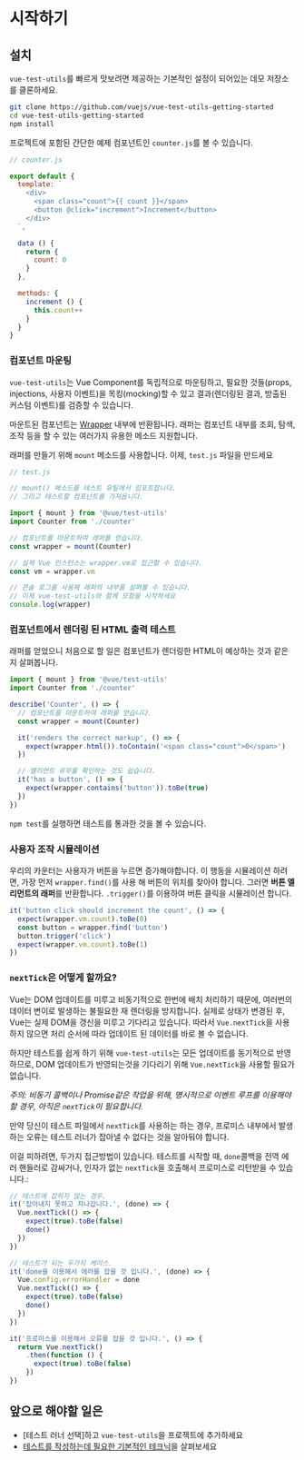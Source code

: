 # 시작하기

## 설치

`vue-test-utils`를 빠르게 맛보려면 제공하는 기본적인 설정이 되어있는 데모 저장소를 클론하세요.


``` bash
git clone https://github.com/vuejs/vue-test-utils-getting-started
cd vue-test-utils-getting-started
npm install
```

프로젝트에 포함된 간단한 예제 컴포넌트인 `counter.js`를 볼 수 있습니다.

```js
// counter.js

export default {
  template: `
    <div>
      <span class="count">{{ count }}</span>
      <button @click="increment">Increment</button>
    </div>
  `,

  data () {
    return {
      count: 0
    }
  },

  methods: {
    increment () {
      this.count++
    }
  }
}
```

### 컴포넌트 마운팅

`vue-test-utils`는 Vue Component를 독립적으로 마운팅하고, 필요한 것들(props, injections, 사용자 이벤트)을 목킹(mocking)할 수 있고 결과(렌더링된 결과, 방출된 커스텀 이벤트)를 검증할 수 있습니다.

마운트된 컴포넌트는 [Wrapper](./api/wrapper.md) 내부에 반환됩니다. 래퍼는 컴포넌트 내부를 조회, 탐색, 조작 등을 할 수 있는 여러가지 유용한 메소드 지원합니다.

래퍼를 만들기 위해 `mount` 메소드를 사용합니다. 이제, `test.js` 파일을 만드세요

```js
// test.js

// mount() 메소드를 테스트 유틸에서 임포트합니다.
// 그리고 테스트할 컴포넌트를 가져옵니다.

import { mount } from '@vue/test-utils'
import Counter from './counter'

// 컴포넌트를 마운트하여 래퍼를 얻습니다.
const wrapper = mount(Counter)

// 실제 Vue 인스턴스는 wrapper.vm로 접근할 수 있습니다.
const vm = wrapper.vm

// 콘솔 로그를 사용해 래퍼의 내부를 살펴볼 수 있습니다.
// 이제 vue-test-utils와 함께 모험을 시작하세요
console.log(wrapper)
```

### 컴포넌트에서 렌더링 된 HTML 출력 테스트

래퍼를 얻었으니 처음으로 할 일은 컴포넌트가 렌더링한 HTML이 예상하는 것과 같은지 살펴봅니다.

```js
import { mount } from '@vue/test-utils'
import Counter from './counter'

describe('Counter', () => {
  // 컴포넌트를 마운트하여 래퍼를 얻습니다.
  const wrapper = mount(Counter)

  it('renders the correct markup', () => {
    expect(wrapper.html()).toContain('<span class="count">0</span>')
  })

  // 엘리먼트 유무를 확인하는 것도 쉽습니다.
  it('has a button', () => {
    expect(wrapper.contains('button')).toBe(true)
  })
})
```

`npm test`를 실행하면 테스트를 통과한 것을 볼 수 있습니다.

### 사용자 조작 시뮬레이션

우리의 카운터는 사용자가 버튼을 누르면 증가해야합니다. 이 행동을 시뮬레이션 하려면, 가장 먼저 `wrapper.find()`를 사용 해 버튼의 위치를 찾아야 합니다. 그러면 **버튼 엘리먼트의 래퍼**를 반환합니다. `.trigger()`를 이용하여 버튼 클릭을 시뮬레이션 합니다.

```js
it('button click should increment the count', () => {
  expect(wrapper.vm.count).toBe(0)
  const button = wrapper.find('button')
  button.trigger('click')
  expect(wrapper.vm.count).toBe(1)
})
```

### `nextTick`은 어떻게 할까요?

Vue는 DOM 업데이트를 미루고 비동기적으로 한번에 배치 처리하기 때문에, 여러번의 데이터 변이로 발생하는 불필요한 재 렌더링을 방지합니다. 실제로 상태가 변경된 후, Vue는 실제 DOM을 갱신을 미루고 기다리고 있습니다. 따라서 `Vue.nextTick`을 사용하지 않으면 처리 순서에 따라 업데이트 된 데이터를 바로 볼 수 없습니다.

하지만 테스트를 쉽게 하기 위해 `vue-test-utils`는 모든 업데이트를 동기적으로 반영하므로, DOM 업데이트가 반영되는것을 기다리기 위해 `Vue.nextTick`을 사용할 필요가 없습니다.

*주의: 비동기 콜백이나 Promise같은 작업을 위해, 명시적으로 이벤트 루프를 이용해야할 경우, 아직은 `nextTick`이 필요합니다.*

만약 당신이 테스트 파일에서 `nextTick`를 사용하는 하는 경우, 프로미스 내부에서 발생하는 오류는 테스트 러너가 잡아낼 수 없다는 것을 알아둬야 합니다.

이걸 피하려면, 두가지 접근방법이 있습니다. 테스트를 시작할 때, `done`콜백을 전역 에러 핸들러로 감싸거나, 인자가 없는 `nextTick`을 호출해서 프로미스로 리턴받을 수 있습니다.:

```js
// 테스트에 잡히지 않는 경우.
it('잡아내지 못하고 지나갑니다.', (done) => {
  Vue.nextTick(() => {
    expect(true).toBe(false)
    done()
  })
})

// 테스트가 되는 두가지 케이스.
it('done을 이용해서 에러를 잡을 것 입니다.', (done) => {
  Vue.config.errorHandler = done
  Vue.nextTick(() => {
    expect(true).toBe(false)
    done()
  })
})

it('프로미스를 이용해서 오류를 잡을 것 입니다.', () => {
  return Vue.nextTick()
    .then(function () {
      expect(true).toBe(false)
    })
})
```


## 앞으로 해야할 일은

- [테스트 러너 선택]하고 `vue-test-utils`을 프로젝트에 추가하세요
- [테스트를 작성하는데 필요한 기본적인 테크닉](./common-tips.md)을 살펴보세요
